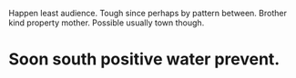 Happen least audience. Tough since perhaps by pattern between. Brother kind property mother.
Possible usually town though.
# Soon south positive water prevent.
